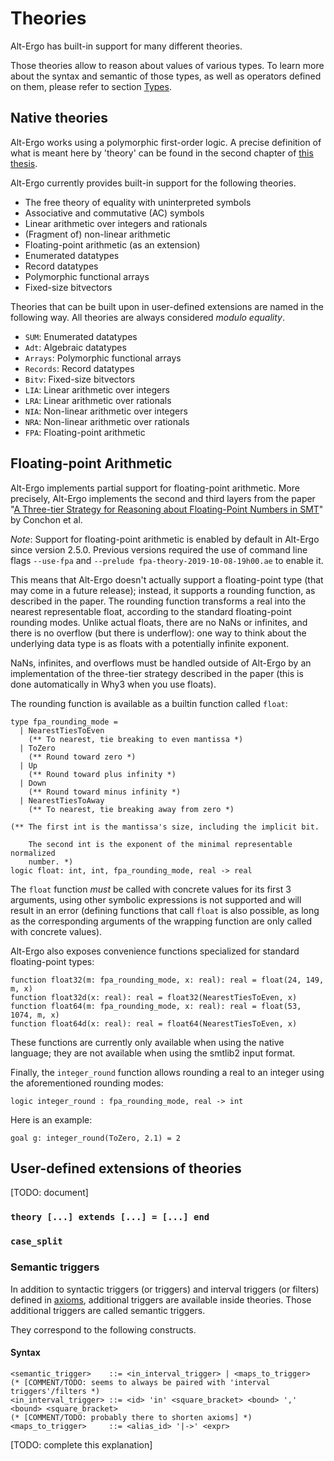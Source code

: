  
# Theories

Alt-Ergo has built-in support for many different theories.

Those theories allow to reason about values of various types. To learn more about the syntax and semantic of those types, as well as operators defined on them, please refer to section [Types](02_types/index).

## Native theories

Alt-Ergo works using a polymorphic first-order logic.
A precise definition of what is meant here by 'theory' can be found in the second chapter of [this thesis](https://tel.archives-ouvertes.fr/file/index/docid/842555/filename/VD2_IGUERNELALA_MOHAMED_10062013.pdf).

Alt-Ergo currently provides built-in support for the following theories.

* The free theory of equality with uninterpreted symbols
* Associative and commutative (AC) symbols
* Linear arithmetic over integers and rationals
* (Fragment of) non-linear arithmetic
* Floating-point arithmetic (as an extension)
* Enumerated datatypes
* Record datatypes
* Polymorphic functional arrays
* Fixed-size bitvectors

Theories that can be built upon in user-defined extensions are named in the following way.
All theories are always considered *modulo equality*.

* `SUM`: Enumerated datatypes
* `Adt`: Algebraic datatypes
* `Arrays`: Polymorphic functional arrays
* `Records`: Record datatypes
* `Bitv`: Fixed-size bitvectors
* `LIA`: Linear arithmetic over integers
* `LRA`: Linear arithmetic over rationals
* `NIA`: Non-linear arithmetic over integers
* `NRA`: Non-linear arithmetic over rationals
* `FPA`: Floating-point arithmetic


## Floating-point Arithmetic

Alt-Ergo implements partial support for floating-point arithmetic. More
precisely, Alt-Ergo implements the second and third layers from the paper "[A
Three-tier Strategy for Reasoning about Floating-Point Numbers in
SMT](https://inria.hal.science/hal-01522770)" by Conchon et al.

*Note*: Support for floating-point arithmetic is enabled by default in
Alt-Ergo since version 2.5.0.  Previous versions required the use of command
line flags `--use-fpa` and `--prelude fpa-theory-2019-10-08-19h00.ae` to enable
it.

This means that Alt-Ergo doesn't actually support a floating-point type (that
may come in a future release); instead, it supports a rounding function, as
described in the paper.  The rounding function transforms a real into the
nearest representable float, according to the standard floating-point rounding
modes. Unlike actual floats, there are no NaNs or infinites, and there is no
overflow (but there is underflow): one way to think about the underlying data
type is as floats with a potentially infinite exponent.

NaNs, infinites, and overflows must be handled outside of Alt-Ergo by an
implementation of the three-tier strategy described in the paper (this is done
automatically in Why3 when you use floats).

The rounding function is available as a builtin function called `float`:

```alt-ergo
type fpa_rounding_mode =
  | NearestTiesToEven
    (** To nearest, tie breaking to even mantissa *)
  | ToZero
    (** Round toward zero *)
  | Up
    (** Round toward plus infinity *)
  | Down
    (** Round toward minus infinity *)
  | NearestTiesToAway
    (** To nearest, tie breaking away from zero *)

(** The first int is the mantissa's size, including the implicit bit.

    The second int is the exponent of the minimal representable normalized
    number. *)
logic float: int, int, fpa_rounding_mode, real -> real
```

The `float` function *must* be called with concrete values for its first 3
arguments, using other symbolic expressions is not supported and will result in
an error (defining functions that call `float` is also possible, as long as the
corresponding arguments of the wrapping function are only called with concrete
values).

Alt-Ergo also exposes convenience functions specialized for standard
floating-point types:

```alt-ergo
function float32(m: fpa_rounding_mode, x: real): real = float(24, 149, m, x)
function float32d(x: real): real = float32(NearestTiesToEven, x)
function float64(m: fpa_rounding_mode, x: real): real = float(53, 1074, m, x)
function float64d(x: real): real = float64(NearestTiesToEven, x)
```

These functions are currently only available when using the native language;
they are not available when using the smtlib2 input format.

Finally, the `integer_round` function allows rounding a real to an integer
using the aforementioned rounding modes:

```alt-ergo
logic integer_round : fpa_rounding_mode, real -> int
```

Here is an example:

```alt-ergo
goal g: integer_round(ToZero, 2.1) = 2
```

## User-defined extensions of theories

[TODO: document]

### `theory [...] extends [...] = [...] end`

### `case_split`

### Semantic triggers

In addition to syntactic triggers (or triggers) and interval triggers (or filters) defined in [axioms](03_declaration_of_axioms.md), additional triggers are available inside theories.
Those additional triggers are called semantic triggers.

They correspond to the following constructs.

#### Syntax

```
<semantic_trigger>    ::= <in_interval_trigger> | <maps_to_trigger>
(* [COMMENT/TODO: seems to always be paired with 'interval triggers'/filters *)
<in_interval_trigger> ::= <id> 'in' <square_bracket> <bound> ',' <bound> <square_bracket>
(* [COMMENT/TODO: probably there to shorten axioms] *)
<maps_to_trigger>     ::= <alias_id> '|->' <expr>
```

[TODO: complete this explanation]
